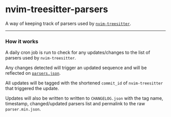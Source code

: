 # nvim-treesitter-parsers

A way of keeping track of parsers used by [`nvim-treesitter`](https://github.com/nvim-treesitter/nvim-treesitter).

---

### How it works

A daily cron job is run to check for any updates/changes to the list of parsers used by `nvim-treesitter`.

Any changes detected will trigger an updated sequence and will be reflected on [`parsers.json`](./parsers.json).

All updates will be tagged with the shortened `commit_id` of `nvim-treesitter` that triggered the update.

Updates will also be written to written to `CHANGELOG.json` with the tag name, timestamp, changed/updated parsers list and permalink to the raw `parser.min.json`.
